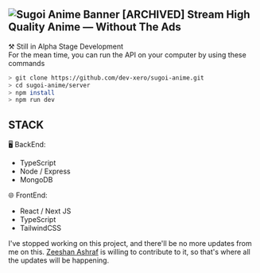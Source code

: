 ![Sugoi Anime Banner](https://user-images.githubusercontent.com/70282966/199335441-793ccd5d-8a71-4b72-8e81-11c89ce746ae.png)
[ARCHIVED]
Stream High Quality Anime — Without The Ads 
-
⚒️ Still in Alpha Stage Development  
For the mean time, you can run the API on your computer by using these commands
```bash
> git clone https://github.com/dev-xero/sugoi-anime.git
> cd sugoi-anime/server
> npm install
> npm run dev
```

STACK
-
🖥️ BackEnd: 
- TypeScript
- Node / Express
- MongoDB

🌐 FrontEnd:
- React / Next JS
- TypeScript
- TailwindCSS

I've stopped working on this project, and there'll be no more updates from me on this. [Zeeshan Ashraf](https://github.com/MuhammadZeeshanAshraf) is willing to contribute to it, so that's where all the updates will be happening.
